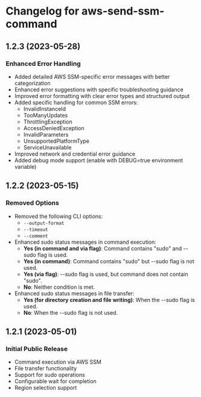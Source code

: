 # Changelog for aws-send-ssm-command

## 1.2.3 (2023-05-28)

### Enhanced Error Handling

- Added detailed AWS SSM-specific error messages with better categorization
- Enhanced error suggestions with specific troubleshooting guidance
- Improved error formatting with clear error types and structured output
- Added specific handling for common SSM errors:
  - InvalidInstanceId
  - TooManyUpdates
  - ThrottlingException
  - AccessDeniedException
  - InvalidParameters
  - UnsupportedPlatformType
  - ServiceUnavailable
- Improved network and credential error guidance
- Added debug mode support (enable with DEBUG=true environment variable)

## 1.2.2 (2023-05-15)

### Removed Options

- Removed the following CLI options:
  - `--output-format` 
  - `--timeout`
  - `--comment`
- Enhanced sudo status messages in command execution:
  - **Yes (in command and via flag)**: Command contains "sudo" and --sudo flag is used.
  - **Yes (in command)**: Command contains "sudo" but --sudo flag is not used.
  - **Yes (via flag)**: --sudo flag is used, but command does not contain "sudo".
  - **No**: Neither condition is met.
- Enhanced sudo status messages in file transfer:
  - **Yes (for directory creation and file writing)**: When the --sudo flag is used.
  - **No**: When the --sudo flag is not used.

## 1.2.1 (2023-05-01)

### Initial Public Release

- Command execution via AWS SSM
- File transfer functionality 
- Support for sudo operations
- Configurable wait for completion
- Region selection support 